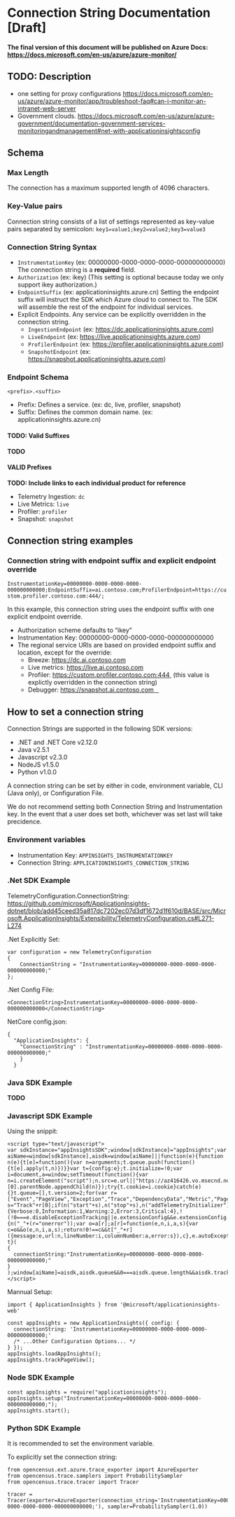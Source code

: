 # Connection String Documentation [Draft]

**The final version of this document will be published on Azure Docs: https://docs.microsoft.com/en-us/azure/azure-monitor/**

## TODO: Description

- one setting for proxy configurations https://docs.microsoft.com/en-us/azure/azure-monitor/app/troubleshoot-faq#can-i-monitor-an-intranet-web-server
- Government clouds. https://docs.microsoft.com/en-us/azure/azure-government/documentation-government-services-monitoringandmanagement#net-with-applicationinsightsconfig


## Schema

### Max Length

The connection has a maximum supported length of 4096 characters.


### Key-Value pairs

Connection string consists of a list of settings represented as key-value pairs separated by semicolon:
`key1=value1;key2=value2;key3=value3`

### Connection String Syntax

- `InstrumentationKey` (ex: 00000000-0000-0000-0000-000000000000)
   The connection string is a **required** field.
- `Authorization` (ex: ikey) (This setting is optional because today we only support ikey authorization.)
- `EndpointSuffix` (ex: applicationinsights.azure.cn)
   Setting the endpoint suffix will instruct the SDK which Azure cloud to connect to. The SDK will assemble the rest of the endpoint for individual services.
- Explicit Endpoints.
  Any service can be explicitly overridden in the connection string.
   - `IngestionEndpoint` (ex: https://dc.applicationinsights.azure.com)
   - `LiveEndpoint` (ex: https://live.applicationinsights.azure.com)
   - `ProfilerEndpoint` (ex: https://profiler.applicationinsights.azure.com)
   - `SnapshotEndpoint` (ex: https://snapshot.applicationinsights.azure.com)


### Endpoint Schema

`<prefix>.<suffix>`

- Prefix: Defines a service. (ex: dc, live, profiler, snapshot)
- Suffix: Defines the common domain name. (ex: applicationinsights.azure.cn)

#### TODO: Valid Suffixes

**TODO**

#### VALID Prefixes

**TODO: Include links to each individual product for reference**

- Telemetry Ingestion: `dc`
- Live Metrics: `live`
- Profiler: `profiler`
- Snapshot: `snapshot`



## Connection string examples

### Connection string with endpoint suffix and explicit endpoint override 

`InstrumentationKey=00000000-0000-0000-0000-000000000000;EndpointSuffix=ai.contoso.com;ProfilerEndpoint=https://custom.profiler.contoso.com:444/;`

In this example, this connection string uses the endpoint suffix with one explicit endpoint override.

- Authorization scheme defaults to “ikey” 
- Instrumentation Key: 00000000-0000-0000-0000-000000000000
- The regional service URIs are based on provided endpoint suffix and location, except for the override: 
   - Breeze: https://dc.ai.contoso.com
   - Live metrics: https://live.ai.contoso.com
   - Profiler: https://custom.profiler.contoso.com:444  (this value is explictly overridden in the connection string)
   - Debugger: https://snapshot.ai.contoso.com   


## How to set a connection string

Connection Strings are supported in the following SDK versions:
- .NET and .NET Core v2.12.0
- Java v2.5.1
- Javascript v2.3.0
- NodeJS v1.5.0
- Python v1.0.0

A connection string can be set by either in code, environment variable, CLI (Java only), or Configuration File.

We do not recommend setting both Connection String and Instrumentation key. In the event that a user does set both, whichever was set last will take precidence. 



### Environment variables

- Instrumentation Key: `APPINSIGHTS_INSTRUMENTATIONKEY`
- Connection String: `APPLICATIONINSIGHTS_CONNECTION_STRING`


### .Net SDK Example

TelemetryConfiguration.ConnectionString: https://github.com/microsoft/ApplicationInsights-dotnet/blob/add45ceed35a817dc7202ec07d3df1672d1f610d/BASE/src/Microsoft.ApplicationInsights/Extensibility/TelemetryConfiguration.cs#L271-L274

.Net Explicitly Set:
```
var configuration = new TelemetryConfiguration
{
    ConnectionString = "InstrumentationKey=00000000-0000-0000-0000-000000000000;"
};
```

.Net Config File:

```
<ConnectionString>InstrumentationKey=00000000-0000-0000-0000-000000000000</ConnectionString>
```


NetCore config.json: 

```
{
  "ApplicationInsights": {
    "ConnectionString" : "InstrumentationKey=00000000-0000-0000-0000-000000000000;"
    }
  }
```


### Java SDK Example

**TODO**

### Javascript SDK Example

Using the snippit:

```
<script type="text/javascript">
var sdkInstance="appInsightsSDK";window[sdkInstance]="appInsights";var aiName=window[sdkInstance],aisdk=window[aiName]||function(e){function n(e){t[e]=function(){var n=arguments;t.queue.push(function(){t[e].apply(t,n)})}}var t={config:e};t.initialize=!0;var i=document,a=window;setTimeout(function(){var n=i.createElement("script");n.src=e.url||"https://az416426.vo.msecnd.net/scripts/b/ai.2.min.js",i.getElementsByTagName("script")[0].parentNode.appendChild(n)});try{t.cookie=i.cookie}catch(e){}t.queue=[],t.version=2;for(var r=["Event","PageView","Exception","Trace","DependencyData","Metric","PageViewPerformance"];r.length;)n("track"+r.pop());n("startTrackPage"),n("stopTrackPage");var s="Track"+r[0];if(n("start"+s),n("stop"+s),n("addTelemetryInitializer"),n("setAuthenticatedUserContext"),n("clearAuthenticatedUserContext"),n("flush"),t.SeverityLevel={Verbose:0,Information:1,Warning:2,Error:3,Critical:4},!(!0===e.disableExceptionTracking||e.extensionConfig&&e.extensionConfig.ApplicationInsightsAnalytics&&!0===e.extensionConfig.ApplicationInsightsAnalytics.disableExceptionTracking)){n("_"+(r="onerror"));var o=a[r];a[r]=function(e,n,i,a,s){var c=o&&o(e,n,i,a,s);return!0!==c&&t["_"+r]({message:e,url:n,lineNumber:i,columnNumber:a,error:s}),c},e.autoExceptionInstrumented=!0}return t}(
{
  connectionString:"InstrumentationKey=00000000-0000-0000-0000-000000000000;"
}
);window[aiName]=aisdk,aisdk.queue&&0===aisdk.queue.length&&aisdk.trackPageView({});
</script>
```


Mannual Setup:
```
import { ApplicationInsights } from '@microsoft/applicationinsights-web'

const appInsights = new ApplicationInsights({ config: {
  connectionString: 'InstrumentationKey=00000000-0000-0000-0000-000000000000;'
  /* ...Other Configuration Options... */
} });
appInsights.loadAppInsights();
appInsights.trackPageView();
```

### Node SDK Example

```
const appInsights = require("applicationinsights");
appInsights.setup("InstrumentationKey=00000000-0000-0000-0000-000000000000;");
appInsights.start();
```

### Python SDK Example

It is recommended to set the environment variable.

To explicitly set the connection string:

```
from opencensus.ext.azure.trace_exporter import AzureExporter
from opencensus.trace.samplers import ProbabilitySampler
from opencensus.trace.tracer import Tracer

tracer = Tracer(exporter=AzureExporter(connection_string='InstrumentationKey=00000000-0000-0000-0000-000000000000;'), sampler=ProbabilitySampler(1.0))
```
